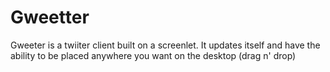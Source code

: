 Gweetter
========

Gweeter is a twiiter client built on a screenlet.
It updates itself and have the ability to be placed anywhere you want on the desktop (drag n' drop)

